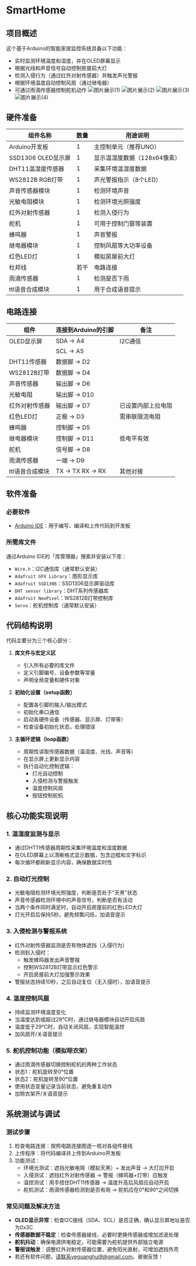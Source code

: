 # SmartHome
## 项目概述

这个基于Arduino的智能家居监控系统具备以下功能：
- 实时监测环境温度和湿度，并在OLED屏幕显示
- 根据光线和声音信号自动控制房屋前大灯
- 检测入侵行为（通过红外对射传感器）并触发声光警报
- 根据环境温度自动控制风扇（通过继电器）
- 可通过雨滴传感器控制舵机动作
![图片展示(1)](source/1.jpg)
![图片展示(2)](source/2.jpg)
![图片展示(3)](source/3.jpg)
![图片展示(4)](source/4.jpg)
## 硬件准备

| 组件名称         | 数量 | 用途说明                     |
|------------------|------|------------------------------|
| Arduino开发板    | 1    | 主控制单元（推荐UNO）        |
| SSD1306 OLED显示屏 | 1    | 显示温湿度数据（128x64像素） |
| DHT11温湿度传感器 | 1    | 采集环境温湿度数据           |
| WS2812B RGB灯带  | 1    | 声光警报指示（8个LED）       |
| 声音传感器模块   | 1    | 检测环境声音                 |
| 光敏电阻模块     | 1    | 检测环境光照强度             |
| 红外对射传感器   | 1    | 检测入侵行为                 |
| 舵机             | 1    | 可用于控制门窗等装置         |
| 蜂鸣器           | 1    | 声音警报                     |
| 继电器模块       | 1    | 控制风扇等大功率设备         |
| 红色LED灯        | 1    | 模拟房屋前大灯               |
| 杜邦线           | 若干 | 电路连接                     |
| 雨滴传感器         | 1    | 检测是否下雨              |
| ttl语音合成模块    | 1     | 用于合成语音提示       |

## 电路连接

| 组件          | 连接到Arduino的引脚 | 备注                 |
|---------------|---------------------|----------------------|
| OLED显示屏    | SDA -> A4           | I2C通信              |
|               | SCL -> A5           |                      |
| DHT11传感器   | 数据脚 -> D2        |                      |
| WS2812B灯带   | 数据脚 -> D4        |                      |
| 声音传感器    | 输出脚 -> D6        |                      |
| 光敏电阻      | 输出脚 -> D10       |                      |
| 红外对射传感器| 输出脚 -> D7        | 已设置内部上拉电阻   |
| 红色LED灯     | 正极 -> D3          | 需串联限流电阻       |
| 蜂鸣器        | 控制脚 -> D5        |                      |
| 继电器模块    | 控制脚 -> D11       | 低电平有效           |
| 舵机          | 信号脚 -> D8        |                      |
| 雨滴传感器      | 一端 -> D9          |                      |
| ttl语音合成模块  | TX -> TX RX -> RX   | 其他对接              |

## 软件准备

### 必要软件
- [Arduino IDE](https://www.arduino.cc/en/software)：用于编写、编译和上传代码到开发板

### 所需库文件
通过Arduino IDE的「库管理器」搜索并安装以下库：
- `Wire.h`：I2C通信库（通常默认安装）
- `Adafruit GFX Library`：图形显示库
- `Adafruit SSD1306`：SSD1306显示屏驱动库
- `DHT sensor library`：DHT系列传感器库
- `Adafruit NeoPixel`：WS2812B灯带控制库
- `Servo`：舵机控制库（通常默认安装）

## 代码结构说明

代码主要分为三个核心部分：

1. **库文件与宏定义区**
   - 引入所有必要的库文件
   - 定义引脚编号、设备参数等常量
   - 声明全局变量和硬件对象

2. **初始化设置（setup函数）**
   - 配置各引脚的输入/输出模式
   - 初始化串口通信
   - 启动各硬件设备（传感器、显示屏、灯带等）
   - 检查设备初始化状态，处理错误

3. **主循环逻辑（loop函数）**
   - 周期性读取传感器数据（温湿度、光线、声音等）
   - 在显示屏上更新显示内容
   - 执行自动化控制逻辑：
     - 灯光自动控制
     - 入侵检测与警报触发
     - 温度控制风扇
     - 按钮控制舵机

## 核心功能实现说明

### 1. 温湿度监测与显示
- 通过DHT11传感器周期性采集环境温度和湿度数据
- 在OLED屏幕上以清晰格式显示数据，包含边框和文字标识
- 每次循环都刷新显示内容，确保数据实时性

### 2. 自动灯光控制
- 光敏电阻检测环境光照强度，判断是否处于"天黑"状态
- 声音传感器检测环境中的声音信号，判断是否有活动
- 当两个条件同时满足时，自动开启房屋前的红色LED大灯
- 灯光开启后保持5秒，避免频繁闪烁，加语音提示

### 3. 入侵检测与警报系统
- 红外对射传感器监测是否有物体遮挡（入侵行为）
- 检测到入侵时：
  - 触发蜂鸣器发出声音警报
  - 控制WS2812B灯带显示红色警示
  - 开启房屋前大灯加强警示效果
- 警报状态持续10秒，之后自动复位（无入侵时），加语音提示

### 4. 温度控制风扇
- 持续监测环境温度变化
- 当温度达到或超过29℃时，通过继电器模块自动开启风扇
- 温度低于29℃时，自动关闭风扇，实现智能温控
- 加风扇开/关语音提示

### 5. 舵机控制功能（模拟晾衣架）
- 通过雨滴传感器切换控制舵机的两种工作状态
- 状态1：舵机旋转至0°位置
- 状态2：舵机旋转至90°位置
- 使用状态变量记录当前状态，避免重复动作
- 加晾衣架开/关语音提示

## 系统测试与调试

### 测试步骤
1. 检查电路连接：按照电路连接图逐一核对各组件接线
2. 上传程序：将代码编译并上传到Arduino开发板
3. 功能测试：
   - 环境光测试：遮挡光敏电阻（模拟天黑）+ 发出声音 → 大灯应开启
   - 入侵测试：遮挡红外对射传感器 → 警报（蜂鸣器+灯带）应触发
   - 温控测试：用手捂住DHT11传感器 → 温度升高后风扇应自动开启
   - 舵机测试：雨滴传感器检测到是否有雨 → 舵机应在0°和90°之间切换

### 常见问题及解决方法
- **OLED显示异常**：检查I2C接线（SDA、SCL）是否正确，确认显示屏地址是否为0x3C
- **传感器数据不稳定**：检查传感器接线，必要时更换传感器或增加滤波处理
- **舵机抖动**：确保电源供电稳定，可能需要为舵机提供外部独立电源
- **警报误触发**：调整红外对射传感器位置，避免阳光直射，可增加遮挡外壳
- 若还有软件问题，请联系yeguanghui9@gmail.com。谢谢反馈！

